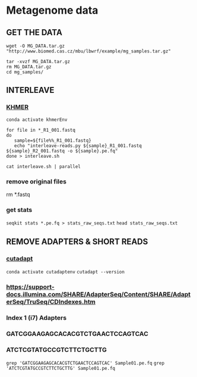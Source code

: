 # Metagenome data

## GET THE DATA

`wget -O MG_DATA.tar.gz "http://www.biomed.cas.cz/mbu/lbwrf/example/mg_samples.tar.gz"`

```
tar -xvzf MG_DATA.tar.gz
rm MG_DATA.tar.gz
cd mg_samples/
```

## INTERLEAVE

### [KHMER](https://khmer.readthedocs.io/en/latest/) 
`conda activate khmerEnv`

```
for file in *_R1_001.fastq
do
   sample=${file%%_R1_001.fastq}
   echo "interleave-reads.py ${sample}_R1_001.fastq ${sample}_R2_001.fastq -o ${sample}.pe.fq"
done > interleave.sh
```
`cat interleave.sh | parallel`

### remove original files
rm *.fastq

### get stats
`seqkit stats *.pe.fq > stats_raw_seqs.txt`
`head stats_raw_seqs.txt`

## REMOVE ADAPTERS & SHORT READS

### [cutadapt](https://cutadapt.readthedocs.io/en/stable/)
`conda activate cutadaptenv`
`cutadapt --version`

### https://support-docs.illumina.com/SHARE/AdapterSeq/Content/SHARE/AdapterSeq/TruSeq/CDIndexes.htm
### Index 1 (i7) Adapters
### GATCGGAAGAGCACACGTCTGAACTCCAGTCAC
### ATCTCGTATGCCGTCTTCTGCTTG

`grep 'GATCGGAAGAGCACACGTCTGAACTCCAGTCAC' Sample01.pe.fq`
`grep 'ATCTCGTATGCCGTCTTCTGCTTG' Sample01.pe.fq`

